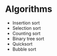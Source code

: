 # Algorithms
- Insertion sort
- Selection sort
- Counting sort
- Binary tree sort
- Quicksort
- Bubble sort
